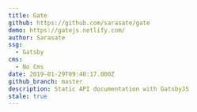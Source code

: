 ```yaml
---
title: Gate
github: https://github.com/sarasate/gate
demo: https://gatejs.netlify.com/
author: Sarasate
ssg:
  - Gatsby
cms:
  - No Cms
date: 2019-01-29T09:40:17.000Z
github_branch: master
description: Static API documentation with GatsbyJS
stale: true
---
```

